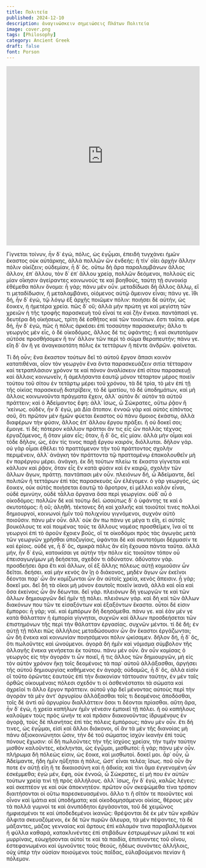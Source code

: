 ```yaml
---
title: Πολιτεία
published: 2024-12-10
description: ἀναγινώσκειν σημειώσεις Πλάτων Πολιτεία
image: cover.png
tags: [Philosophy]
category: Ancient Greek
draft: false
font: Porson
---
```


<iframe width="100%" height="468" src="https://www.youtube.com/embed/NKEhdsnKKHs?start=102" title="Socrates' Tripartite Soul" frameborder="0" allow="accelerometer; autoplay; clipboard-write; encrypted-media; gyroscope; picture-in-picture; web-share" allowfullscreen></iframe>

Γίγνεται τοίνυν, ἦν δ᾽ ἐγώ, πόλις, ὡς ἐγᾦμαι, ἐπειδὴ τυγχάνει ἡμῶν ἕκαστος οὐκ αὐτάρκης, ἀλλὰ πολλῶν ὢν ἐνδεής: ἢ τίν᾽ οἴει ἀρχὴν ἄλλην πόλιν οἰκίζειν; οὐδεμίαν, ἦ δ᾽ ὅς. οὕτω δὴ ἄρα παραλαμβάνων ἄλλος ἄλλον, ἐπ᾽ ἄλλου, τὸν δ᾽ ἐπ᾽ ἄλλου χρείᾳ, πολλῶν δεόμενοι, πολλοὺς εἰς μίαν οἴκησιν ἀγείραντες κοινωνούς τε καὶ βοηθούς, ταύτῃ τῇ συνοικίᾳ ἐθέμεθα πόλιν ὄνομα: ἦ γάρ; πάνυ μὲν οὖν. μεταδίδωσι δὴ ἄλλος ἄλλῳ, εἴ τι μεταδίδωσιν, ἢ μεταλαμβάνει, οἰόμενος αὑτῷ ἄμεινον εἶναι; πάνυ γε. ἴθι δή, ἦν δ᾽ ἐγώ, τῷ λόγῳ ἐξ ἀρχῆς ποιῶμεν πόλιν: ποιήσει δὲ αὐτήν, ὡς ἔοικεν, ἡ ἡμετέρα χρεία. πῶς δ᾽ οὔ; ἀλλὰ μὴν πρώτη γε καὶ μεγίστη τῶν χρειῶν ἡ τῆς τροφῆς παρασκευὴ τοῦ εἶναί τε καὶ ζῆν ἕνεκα. παντάπασί γε. δευτέρα δὴ οἰκήσεως, τρίτη δὲ ἐσθῆτος καὶ τῶν τοιούτων. ἔστι ταῦτα. φέρε δή, ἦν δ᾽ ἐγώ, πῶς ἡ πόλις ἀρκέσει ἐπὶ τοσαύτην παρασκευήν; ἄλλο τι γεωργὸς μὲν εἷς, ὁ δὲ οἰκοδόμος, ἄλλος δέ τις ὑφάντης; ἢ καὶ σκυτοτόμον αὐτόσε προσθήσομεν ἤ τιν᾽ ἄλλον τῶν περὶ τὸ σῶμα θεραπευτήν; πάνυ γε. εἴη δ᾽ ἂν ἥ γε ἀναγκαιοτάτη πόλις ἐκ τεττάρων ἢ πέντε ἀνδρῶν. φαίνεται.

Τί δὴ οὖν; ἕνα ἕκαστον τούτων δεῖ τὸ αὑτοῦ ἔργον ἅπασι κοινὸν κατατιθέναι, οἷον τὸν γεωργὸν ἕνα ὄντα παρασκευάζειν σιτία τέτταρσιν καὶ τετραπλάσιον χρόνον τε καὶ πόνον ἀναλίσκειν ἐπὶ σίτου παρασκευῇ καὶ ἄλλοις κοινωνεῖν, ἢ ἀμελήσαντα ἑαυτῷ μόνον τέταρτον μέρος ποιεῖν τούτου τοῦ σίτου ἐν τετάρτῳ μέρει τοῦ χρόνου, τὰ δὲ τρία, τὸ μὲν ἐπὶ τῇ τῆς οἰκίας παρασκευῇ διατρίβειν, τὸ δὲ ἱματίου, τὸ δὲ ὑποδημάτων, καὶ μὴ ἄλλοις κοινωνοῦντα πράγματα ἔχειν, ἀλλ᾽ αὐτὸν δι᾽ αὑτὸν τὰ αὑτοῦ πράττειν;
καὶ ὁ Ἀδείμαντος ἔφη: ἀλλ᾽ ἴσως, ὦ Σώκρατες, οὕτω ῥᾷον ἢ 'κείνως. οὐδέν, ἦν δ᾽ ἐγώ, μὰ Δία ἄτοπον. ἐννοῶ γὰρ καὶ αὐτὸς εἰπόντος σοῦ, ὅτι πρῶτον μὲν ἡμῶν φύεται ἕκαστος οὐ πάνυ ὅμοιος ἑκάστῳ, ἀλλὰ διαφέρων τὴν φύσιν, ἄλλος ἐπ᾽ ἄλλου ἔργου πράξει. ἢ οὐ δοκεῖ σοι; ἔμοιγε. τί δέ; πότερον κάλλιον πράττοι ἄν τις εἷς ὢν πολλὰς τέχνας ἐργαζόμενος, ἢ ὅταν μίαν εἷς;
ὅταν, ἦ δ᾽ ὅς, εἷς μίαν. ἀλλὰ μὴν οἶμαι καὶ τόδε δῆλον, ὡς, ἐάν τίς τινος παρῇ ἔργου καιρόν, διόλλυται. δῆλον γάρ. οὐ γὰρ οἶμαι ἐθέλει τὸ πραττόμενον τὴν τοῦ πράττοντος σχολὴν περιμένειν, ἀλλ᾽ ἀνάγκη τὸν πράττοντα τῷ πραττομένῳ ἐπακολουθεῖν μὴ ἐν παρέργου μέρει. ἀνάγκη. ἐκ δὴ τούτων πλείω τε ἕκαστα γίγνεται καὶ κάλλιον καὶ ῥᾷον, ὅταν εἷς ἓν κατὰ φύσιν καὶ ἐν καιρῷ, σχολὴν τῶν ἄλλων ἄγων, πράττῃ. παντάπασι μὲν οὖν. πλειόνων δή, ὦ Ἀδείμαντε, δεῖ πολιτῶν ἢ τεττάρων ἐπὶ τὰς παρασκευὰς ὧν ἐλέγομεν. ὁ γὰρ γεωργός, ὡς ἔοικεν, οὐκ αὐτὸς ποιήσεται ἑαυτῷ τὸ ἄροτρον, εἰ μέλλει καλὸν εἶναι, οὐδὲ σμινύην, οὐδὲ τἆλλα ὄργανα ὅσα περὶ γεωργίαν. οὐδ᾽ αὖ ὁ οἰκοδόμος: πολλῶν δὲ καὶ τούτῳ δεῖ. ὡσαύτως δ᾽ ὁ ὑφάντης τε καὶ ὁ σκυτοτόμος: ἢ οὔ; ἀληθῆ. τέκτονες δὴ καὶ χαλκῆς καὶ τοιοῦτοί τινες πολλοὶ δημιουργοί, κοινωνοὶ ἡμῖν τοῦ πολιχνίου γιγνόμενοι, συχνὸν αὐτὸ ποιοῦσιν. πάνυ μὲν οὖν. ἀλλ᾽ οὐκ ἄν πω πάνυ γε μέγα τι εἴη, εἰ αὐτοῖς βουκόλους τε καὶ ποιμένας τούς τε ἄλλους νομέας προσθεῖμεν, ἵνα οἵ τε γεωργοὶ ἐπὶ τὸ ἀροῦν ἔχοιεν βοῦς, οἵ τε οἰκοδόμοι πρὸς τὰς ἀγωγὰς μετὰ τῶν γεωργῶν χρῆσθαι ὑποζυγίοις, ὑφάνται δὲ καὶ σκυτοτόμοι δέρμασίν τε καὶ ἐρίοις. οὐδέ γε, ἦ δ᾽ ὅς, σμικρὰ πόλις ἂν εἴη ἔχουσα πάντα ταῦτα. ἀλλὰ μήν, ἦν δ᾽ ἐγώ, κατοικίσαι γε αὐτὴν τὴν πόλιν εἰς τοιοῦτον τόπον οὗ ἐπεισαγωγίμων μὴ δεήσεται, σχεδόν τι ἀδύνατον. ἀδύνατον γάρ. προσδεήσει ἄρα ἔτι καὶ ἄλλων, οἳ ἐξ ἄλλης πόλεως αὐτῇ κομιοῦσιν ὧν δεῖται. δεήσει. καὶ μὴν κενὸς ἂν ἴῃ ὁ διάκονος, μηδὲν ἄγων ὧν ἐκεῖνοι δέονται παρ᾽ ὧν ἂν κομίζωνται ὧν ἂν αὐτοῖς χρεία, κενὸς ἄπεισιν. ἦ γάρ; δοκεῖ μοι. δεῖ δὴ τὰ οἴκοι μὴ μόνον ἑαυτοῖς ποιεῖν ἱκανά, ἀλλὰ καὶ οἷα καὶ ὅσα ἐκείνοις ὧν ἂν δέωνται. δεῖ γάρ. πλειόνων δὴ γεωργῶν τε καὶ τῶν ἄλλων δημιουργῶν δεῖ ἡμῖν τῇ πόλει. πλειόνων γάρ. καὶ δὴ καὶ τῶν ἄλλων διακόνων που τῶν τε εἰσαξόντων καὶ ἐξαξόντων ἕκαστα. οὗτοι δέ εἰσιν ἔμποροι: ἦ γάρ; ναί. καὶ ἐμπόρων δὴ δεησόμεθα. πάνυ γε. καὶ ἐὰν μέν γε κατὰ θάλατταν ἡ ἐμπορία γίγνηται, συχνῶν καὶ ἄλλων προσδεήσεται τῶν ἐπιστημόνων τῆς περὶ τὴν θάλατταν ἐργασίας. συχνῶν μέντοι. τί δὲ δή; ἐν αὐτῇ τῇ πόλει πῶς ἀλλήλοις μεταδώσουσιν ὧν ἂν ἕκαστοι ἐργάζωνται; ὧν δὴ ἕνεκα καὶ κοινωνίαν ποιησάμενοι πόλιν ᾠκίσαμεν. δῆλον δή, ἦ δ᾽ ὅς, ὅτι πωλοῦντες καὶ ὠνούμενοι. ἀγορὰ δὴ ἡμῖν καὶ νόμισμα σύμβολον τῆς ἀλλαγῆς ἕνεκα γενήσεται ἐκ τούτου. πάνυ μὲν οὖν. ἂν οὖν κομίσας ὁ γεωργὸς εἰς τὴν ἀγοράν τι ὧν ποιεῖ, ἤ τις ἄλλος τῶν δημιουργῶν, μὴ εἰς τὸν αὐτὸν χρόνον ἥκῃ τοῖς δεομένοις τὰ παρ᾽ αὐτοῦ ἀλλάξασθαι, ἀργήσει τῆς αὑτοῦ δημιουργίας καθήμενος ἐν ἀγορᾷ; οὐδαμῶς, ἦ δ᾽ ὅς, ἀλλὰ εἰσὶν οἳ τοῦτο ὁρῶντες ἑαυτοὺς ἐπὶ τὴν διακονίαν τάττουσιν ταύτην, ἐν μὲν ταῖς ὀρθῶς οἰκουμέναις πόλεσι σχεδόν τι οἱ ἀσθενέστατοι τὰ σώματα καὶ ἀχρεῖοί τι ἄλλο ἔργον πράττειν. αὐτοῦ γὰρ δεῖ μένοντας αὐτοὺς περὶ τὴν ἀγορὰν τὰ μὲν ἀντ᾽ ἀργυρίου ἀλλάξασθαι τοῖς τι δεομένοις ἀποδόσθαι, τοῖς δὲ ἀντὶ αὖ ἀργυρίου διαλλάττειν ὅσοι τι δέονται πρίασθαι.
αὕτη ἄρα, ἦν δ᾽ ἐγώ, ἡ χρεία καπήλων ἡμῖν γένεσιν ἐμποιεῖ τῇ πόλει. ἢ οὐ καπήλους καλοῦμεν τοὺς πρὸς ὠνήν τε καὶ πρᾶσιν διακονοῦντας ἱδρυμένους ἐν ἀγορᾷ, τοὺς δὲ πλανήτας ἐπὶ τὰς πόλεις ἐμπόρους; πάνυ μὲν οὖν. ἔτι δή τινες, ὡς ἐγᾦμαι, εἰσὶ καὶ ἄλλοι διάκονοι, οἳ ἂν τὰ μὲν τῆς διανοίας μὴ πάνυ ἀξιοκοινώνητοι ὦσιν, τὴν δὲ τοῦ σώματος ἰσχὺν ἱκανὴν ἐπὶ τοὺς πόνους ἔχωσιν: οἳ δὴ πωλοῦντες τὴν τῆς ἰσχύος χρείαν, τὴν τιμὴν ταύτην μισθὸν καλοῦντες, κέκληνται, ὡς ἐγᾦμαι, μισθωτοί: ἦ γάρ; πάνυ μὲν οὖν. πλήρωμα δὴ πόλεώς εἰσιν, ὡς ἔοικε, καὶ μισθωτοί. δοκεῖ μοι. ἆρ᾽ οὖν, ὦ Ἀδείμαντε, ἤδη ἡμῖν ηὔξηται ἡ πόλις, ὥστ᾽ εἶναι τελέα; ἴσως. ποῦ οὖν ἄν ποτε ἐν αὐτῇ εἴη ἥ τε δικαιοσύνη καὶ ἡ ἀδικία; καὶ τίνι ἅμα ἐγγενομένη ὧν ἐσκέμμεθα; ἐγὼ μέν, ἔφη, οὐκ ἐννοῶ, ὦ Σώκρατες, εἰ μή που ἐν αὐτῶν τούτων χρείᾳ τινὶ τῇ πρὸς ἀλλήλους. ἀλλ᾽ ἴσως, ἦν δ᾽ ἐγώ, καλῶς λέγεις: καὶ σκεπτέον γε καὶ οὐκ ἀποκνητέον. πρῶτον οὖν σκεψώμεθα τίνα τρόπον διαιτήσονται οἱ οὕτω παρεσκευασμένοι. ἄλλο τι ἢ σῖτόν τε ποιοῦντες καὶ οἶνον καὶ ἱμάτια καὶ ὑποδήματα; καὶ οἰκοδομησάμενοι οἰκίας, θέρους μὲν τὰ πολλὰ γυμνοί τε καὶ ἀνυπόδητοι ἐργάσονται, τοῦ δὲ χειμῶνος ἠμφιεσμένοι τε καὶ ὑποδεδεμένοι ἱκανῶς: θρέψονται δὲ ἐκ μὲν τῶν κριθῶν ἄλφιτα σκευαζόμενοι, ἐκ δὲ τῶν πυρῶν ἄλευρα, τὰ μὲν πέψαντες, τὰ δὲ μάξαντες, μάζας γενναίας καὶ ἄρτους ἐπὶ κάλαμόν τινα παραβαλλόμενοι ἢ φύλλα καθαρά, κατακλινέντες ἐπὶ στιβάδων ἐστρωμένων μίλακί τε καὶ μυρρίναις, εὐωχήσονται αὐτοί τε καὶ τὰ παιδία, ἐπιπίνοντες τοῦ οἴνου, ἐστεφανωμένοι καὶ ὑμνοῦντες τοὺς θεούς, ἡδέως συνόντες ἀλλήλοις, οὐχ ὑπὲρ τὴν οὐσίαν ποιούμενοι τοὺς παῖδας, εὐλαβούμενοι πενίαν ἢ πόλεμον.
